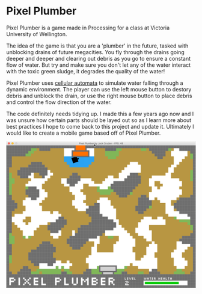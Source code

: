 Pixel Plumber
============

Pixel Plumber is a game made in Processing for a class at Victoria University of Wellington.

The idea of the game is that you are a 'plumber' in the future, tasked with unblocking drains of future megacities. You fly through the drains going deeper and deeper and clearing out debris as you go to ensure a constant flow of water. But try and make sure you don't let any of the water interact with the toxic green sludge, it degrades the quality of the water!

Pixel Plumber uses [cellular automata](https://en.wikipedia.org/wiki/Cellular_automaton) to simulate water falling through a dynamic environment. The player can use the left mouse button to destory debris and unblock the drain, or use the right mouse button to place debris and control the flow direction of the water.

The code definitely needs tidying up. I made this a few years ago now and I was unsure how certain parts should be layed out so as I learn more about best practices I hope to come back to this project and update it. Ultimately I would like to create a mobile game based off of Pixel Plumber.

![Pixel Plumber](https://raw.githubusercontent.com/jackcruden/Pixel-Plumber/master/preview_gameplay.gif)
